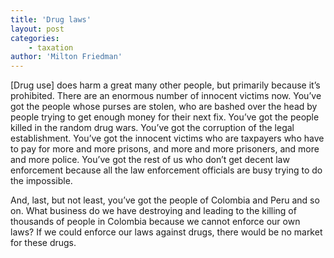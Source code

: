 ```yaml
---
title: 'Drug laws'
layout: post
categories:
    - taxation
author: 'Milton Friedman'
---
```


\[Drug use\] does harm a great many other people, but primarily because it’s prohibited. There are an enormous number of innocent victims now. You’ve got the people whose purses are stolen, who are bashed over the head by people trying to get enough money for their next fix. You’ve got the people killed in the random drug wars. You’ve got the corruption of the legal establishment. You’ve got the innocent victims who are taxpayers who have to pay for more and more prisons, and more and more prisoners, and more and more police. You’ve got the rest of us who don’t get decent law enforcement because all the law enforcement officials are busy trying to do the impossible.  
  
And, last, but not least, you’ve got the people of Colombia and Peru and so on. What business do we have destroying and leading to the killing of thousands of people in Colombia because we cannot enforce our own laws? If we could enforce our laws against drugs, there would be no market for these drugs.